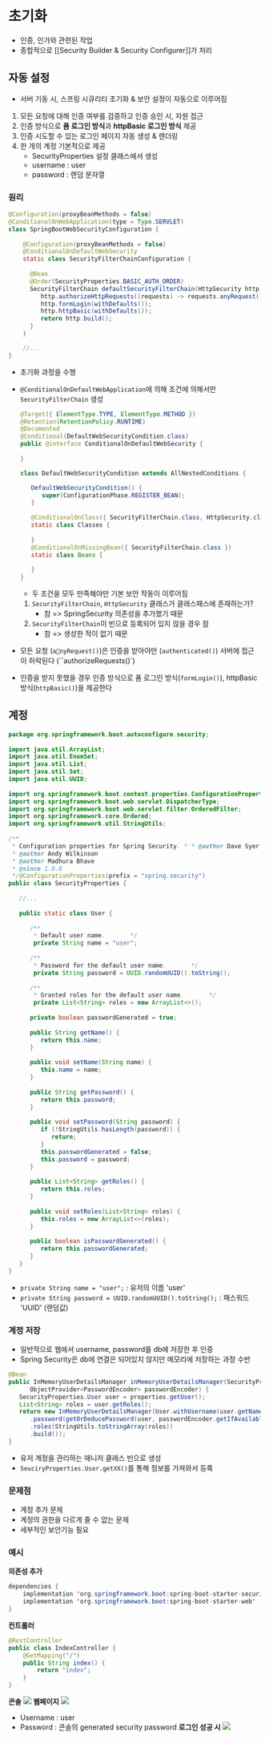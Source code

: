 # 초기화
- 인증, 인가와 관련된 작업
- 종합적으로 [[Security Builder & Security Configurer]]가 처리
## 자동 설정
- 서버 기동 시, 스프링 시큐리티 초기화 & 보안 설정이 자동으로 이루어짐

1. 모든 요청에 대해 인증 여부를 검증하고 인증 승인 시, 자원 접근
2. 인증 방식으로 **폼 로그인 방식**과 **httpBasic 로그인 방식** 제공
3. 인증 시도할 수 있는 로그인 페이지 자동 생성 & 렌더링
4. 한 개의 계정 기본적으로 제공
	 - SecurityProperties 설정 클래스에서 생성
	 - username : user
	 - password : 랜덤 문자열
### 원리

```java
@Configuration(proxyBeanMethods = false)  
@ConditionalOnWebApplication(type = Type.SERVLET)  
class SpringBootWebSecurityConfiguration {  
	
	@Configuration(proxyBeanMethods = false)  
	@ConditionalOnDefaultWebSecurity  
	static class SecurityFilterChainConfiguration {  
	
	  @Bean  
	  @Order(SecurityProperties.BASIC_AUTH_ORDER)  
	  SecurityFilterChain defaultSecurityFilterChain(HttpSecurity http) throws Exception {  
		 http.authorizeHttpRequests((requests) -> requests.anyRequest().authenticated());  
		 http.formLogin(withDefaults());  
		 http.httpBasic(withDefaults());  
		 return http.build();  
	  }  
	}

	//...
}
```
- 초기화 과정을 수행
- `@ConditionalOnDefaultWebApplication`에 의해 조건에 의해서만 `SecurityFilterChain` 생성
	```java
	@Target({ ElementType.TYPE, ElementType.METHOD })  
	@Retention(RetentionPolicy.RUNTIME)  
	@Documented  
	@Conditional(DefaultWebSecurityCondition.class)  
	public @interface ConditionalOnDefaultWebSecurity {  
	  
	}
	```

	```java
	class DefaultWebSecurityCondition extends AllNestedConditions {  
  
	   DefaultWebSecurityCondition() {  
	      super(ConfigurationPhase.REGISTER_BEAN);  
	   }  
	  
	   @ConditionalOnClass({ SecurityFilterChain.class, HttpSecurity.class })  
	   static class Classes {  
	  
	   }  
	   @ConditionalOnMissingBean({ SecurityFilterChain.class })  
	   static class Beans {  
	  
	   }  
	}
	```
	- 두 조건을 모두 만족해야만 기본 보안 작동이 이루어짐
	
	1. `SecurityFilterChain`, `HttpSecurity` 클래스가 클래스패스에 존재하는가?
		- 참 => SpringSecurity 의존성을 추가했기 때문
	2. `SecurityFilterChain`이 빈으로 등록되어 있지 않을 경우 참
		- 참 => 생성한 적이 없기 때문
- 모든 요청 (`anyRequest()`)은 인증을 받아야만 (`authenticated()`)  서버에 접근이 허락된다 (``authorizeRequests()`)
- 인증을 받지 못했을 경우 인증 방식으로 폼 로그인 방식(`formLogin()`), httpBasic 방식(`httpBasic()`)을 제공한다
## 계정
```java
package org.springframework.boot.autoconfigure.security;  
  
import java.util.ArrayList;  
import java.util.EnumSet;  
import java.util.List;  
import java.util.Set;  
import java.util.UUID;  
  
import org.springframework.boot.context.properties.ConfigurationProperties;  
import org.springframework.boot.web.servlet.DispatcherType;  
import org.springframework.boot.web.servlet.filter.OrderedFilter;  
import org.springframework.core.Ordered;  
import org.springframework.util.StringUtils;  
  
/**  
 * Configuration properties for Spring Security. * * @author Dave Syer  
 * @author Andy Wilkinson  
 * @author Madhura Bhave  
 * @since 1.0.0  
 */@ConfigurationProperties(prefix = "spring.security")  
public class SecurityProperties {  
  
   //...
  
   public static class User {  
  
      /**  
       * Default user name.       */      
       private String name = "user";  
  
      /**  
       * Password for the default user name.       */      
       private String password = UUID.randomUUID().toString();  
  
      /**  
       * Granted roles for the default user name.       */      
       private List<String> roles = new ArrayList<>();  
  
      private boolean passwordGenerated = true;  
  
      public String getName() {  
         return this.name;  
      }  
  
      public void setName(String name) {  
         this.name = name;  
      }  
  
      public String getPassword() {  
         return this.password;  
      }  
  
      public void setPassword(String password) {  
         if (!StringUtils.hasLength(password)) {  
            return;  
         }  
         this.passwordGenerated = false;  
         this.password = password;  
      }  
  
      public List<String> getRoles() {  
         return this.roles;  
      }  
  
      public void setRoles(List<String> roles) {  
         this.roles = new ArrayList<>(roles);  
      }  
  
      public boolean isPasswordGenerated() {  
         return this.passwordGenerated;  
      }  
   }  
}
```
- `private String name = "user";` : 유저의 이름 'user'
- `private String password = UUID.randomUUID().toString();` : 패스워드 'UUID' (랜덤값)
### 계정 저장
- 일반적으로 웹에서 username, password를 db에 저장한 후 인증
- Spring Security은 db에 연결은 되어있지 않지만 메모리에 저장하는 과정 수반

```java
@Bean  
public InMemoryUserDetailsManager inMemoryUserDetailsManager(SecurityProperties properties,  
      ObjectProvider<PasswordEncoder> passwordEncoder) {  
   SecurityProperties.User user = properties.getUser();  
   List<String> roles = user.getRoles();  
   return new InMemoryUserDetailsManager(User.withUsername(user.getName())  
      .password(getOrDeducePassword(user, passwordEncoder.getIfAvailable()))  
      .roles(StringUtils.toStringArray(roles))  
      .build());  
}
```
- 유저 계정을 관리하는 매니저 클래스 빈으로 생성
- `SeuciryProperties.User.getXX()`를 통해 정보를 가져와서 등록
### 문제점
- 계정 추가 문제
- 계정의 권한을 다르게 줄 수 없는 문제
- 세부적인 보안기능 필요
### 예시
**의존성 추가**
```java
dependencies {  
    implementation 'org.springframework.boot:spring-boot-starter-security'  
    implementation 'org.springframework.boot:spring-boot-starter-web'    
}
```
**컨트롤러**
```java
@RestController  
public class IndexController {  
    @GetMapping("/")  
    public String index() {  
        return "index";  
    }  
}
```
**콘솔**
![](https://i.imgur.com/phIlstz.png)
**웹페이지**
![](https://i.imgur.com/QjnLSpM.png)
- Username : user
- Password : 콘솔의 generated security password
**로그인 성공 시**
![](https://i.imgur.com/kXLpUes.png)
